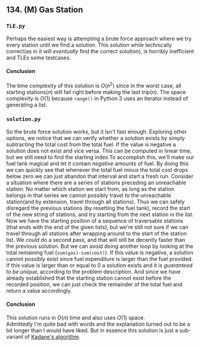 ## 134. (M) Gas Station

### `TLE.py`
Perhaps the easiest way is attempting a brute force approach where we try every station until we find a solution. This solution while technically correct(as in it will *eventually* find the correct solution), is horribly inefficient and TLEs some testcases.  
  
#### Conclusion
The time complexity of this solution is $O(n^2)$ since in the worst case, all starting stations($n$) will fail right before making the last trip($n$). The space complexity is $O(1)$ because `range()` in Python 3 uses an iterator instead of generating a list.  
  

### `solution.py`
So the brute force solution works, but it isn't fast enough. Exploring other options, we notice that we can verify whether a solution exists by simply subtracting the total cost from the total fuel. If the value is negative a solution does not exist and vice versa. This can be computed in linear time, but we still need to find the starting index.To accomplish this, we'll make our fuel tank magical and let it contain *negative* amounts of fuel. By doing this we can quickly see that whenever the total fuel minus the total cost drops below zero we can just abandon that interval and start a fresh run. Consider a situation where there are a series of stations preceding an unreachable station. No matter which station we start from, as long as the station belongs in that series we cannot possibly travel to the unreachable station(and by extension, travel through all stations). Thus we can safely disregard the previous stations (by resetting the fuel tank), record the start of the new string of stations, and try starting from the next station in the list.  
Now we have the starting position of a sequence of traversable stations (that ends with the end of the given lists), but we're still not sure if we can travel through all stations after wrapping around to the start of the station list. We *could* do a second pass, and that will still be decently faster than the previous solution. But we can avoid doing another loop by looking at the total remaining fuel (`sum(gas)-sum(cost)`). If this value is negative, a solution cannot possibly exist since fuel expenditure is larger than the fuel provided. If this value is larger than or equal to 0 a solution exists and it is *guaranteed to be unique*, according to the problem description. And since we have already established that the starting station cannot exist before the recorded position, we can just check the remainder of the total fuel and return a value accordingly.  
  
#### Conclusion
This solution runs in $O(n)$ time and also uses $O(1)$ space.  
Admittedly I'm quite bad with words and the explanation turned out to be a bit longer than I would have liked. But in essence this solution is just a sub-variant of [Kadane's algorithm](https://en.wikipedia.org/wiki/Maximum_subarray_problem#Kadane's_algorithm).
  
